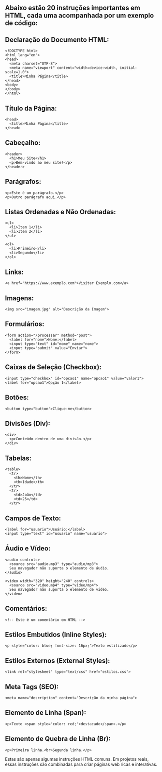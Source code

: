 ## Abaixo estão 20 instruções importantes em HTML, cada uma acompanhada por um exemplo de código:

##     Declaração do Documento HTML:
    <!DOCTYPE html>
    <html lang="en">
    <head>
      <meta charset="UTF-8">
      <meta name="viewport" content="width=device-width, initial-scale=1.0">
      <title>Minha Página</title>
    </head>
    <body>
    </body>
    </html>

## Título da Página:
    <head>
      <title>Minha Página</title>
    </head>

## Cabeçalho:
    <header>
      <h1>Meu Site</h1>
      <p>Bem-vindo ao meu site!</p>
    </header>

## Parágrafos:
    <p>Este é um parágrafo.</p>
    <p>Outro parágrafo aqui.</p>

## Listas Ordenadas e Não Ordenadas:
    <ul>
      <li>Item 1</li>
      <li>Item 2</li>
    </ul>
    
    <ol>
      <li>Primeiro</li>
      <li>Segundo</li>
    </ol>

## Links:
    <a href="https://www.exemplo.com">Visitar Exemplo.com</a>

## Imagens:
    <img src="imagem.jpg" alt="Descrição da Imagem">

## Formulários:
    <form action="/processar" method="post">
      <label for="nome">Nome:</label>
      <input type="text" id="nome" name="nome">
      <input type="submit" value="Enviar">
    </form>

## Caixas de Seleção (Checkbox):
    <input type="checkbox" id="opcao1" name="opcao1" value="valor1">
    <label for="opcao1">Opção 1</label>

## Botões:
    <button type="button">Clique-me</button>

## Divisões (Div):
    <div>
      <p>Conteúdo dentro de uma divisão.</p>
    </div>

## Tabelas:
    <table>
      <tr>
        <th>Nome</th>
        <th>Idade</th>
      </tr>
      <tr>
        <td>João</td>
        <td>25</td>
      </tr>
</table>

## Campos de Texto:
    <label for="usuario">Usuário:</label>
    <input type="text" id="usuario" name="usuario">

## Áudio e Vídeo:
    <audio controls>
      <source src="audio.mp3" type="audio/mp3">
      Seu navegador não suporta o elemento de áudio.
    </audio>
    
    <video width="320" height="240" controls>
      <source src="video.mp4" type="video/mp4">
      Seu navegador não suporta o elemento de vídeo.
    </video>

## Comentários:
    <!-- Este é um comentário em HTML -->

## Estilos Embutidos (Inline Styles):
    <p style="color: blue; font-size: 16px;">Texto estilizado</p>

## Estilos Externos (External Styles):
    <link rel="stylesheet" type="text/css" href="estilos.css">

## Meta Tags (SEO):
    <meta name="description" content="Descrição da minha página">

## Elemento de Linha (Span):
    <p>Texto <span style="color: red;">destacado</span>.</p>

## Elemento de Quebra de Linha (Br):
    <p>Primeira linha.<br>Segunda linha.</p>

Estas são apenas algumas instruções HTML comuns. Em projetos reais, essas instruções são combinadas para criar páginas web ricas e interativas.
